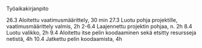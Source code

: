 Työaikakirjanpito

26.3 Aloitettu vaatimusmäärittely, 30 min
27.3 Luotu pohja projektille, vaatimusmäärittely valmis, 2h
2-6.4 Laajennettu projektin pohjaa, n. 2h
8.4 Luotu valikko, 2h
9.4 Aloitettu itse pelin koodaaminen sekä etsitty resursseja netistä, 4h
10.4 Jatkettu pelin koodaamista, 4h

